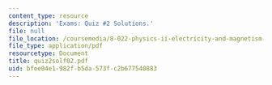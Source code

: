 ```yaml
---
content_type: resource
description: 'Exams: Quiz #2 Solutions.'
file: null
file_location: /coursemedia/8-022-physics-ii-electricity-and-magnetism-fall-2002/bfee04e1982fb5da573fc2b677540883_quiz2solf02.pdf
file_type: application/pdf
resourcetype: Document
title: quiz2solf02.pdf
uid: bfee04e1-982f-b5da-573f-c2b677540883
---
```

